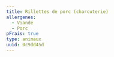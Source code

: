 ```yaml
---
title: Rillettes de porc (charcuterie)
allergenes:
  - Viande
  - Porc
pFrais: true
type: animaux
uuid: 0c9dd45d
---
```


